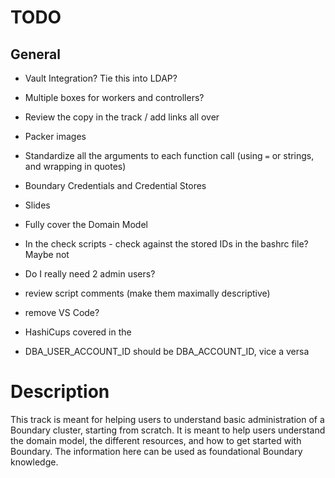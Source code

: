 # TODO

## General

- Vault Integration? Tie this into LDAP?
- Multiple boxes for workers and controllers?
- Review the copy in the track / add links all over
- Packer images
- Standardize all the arguments to each function call (using `=` or strings, and wrapping in quotes)
- Boundary Credentials and Credential Stores
- Slides
- Fully cover the Domain Model
- In the check scripts - check against the stored IDs in the bashrc file? Maybe not
- Do I really need 2 admin users?
- review script comments (make them maximally descriptive)
- remove VS Code?
- HashiCups covered in the

- DBA_USER_ACCOUNT_ID should be DBA_ACCOUNT_ID, vice a versa

# Description

This track is meant for helping users to understand basic administration of a Boundary cluster, starting from scratch. It is meant to help users understand the domain model, the different resources, and how to get started with Boundary. The information here can be used as foundational Boundary knowledge.
